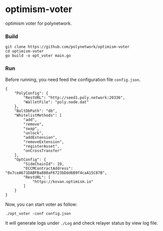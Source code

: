 # optimism-voter

optimism voter for polynetwork.

### Build

```shell
git clone https://github.com/polynetwork/optimism-voter
cd optimism-voter
go build -o opt_voter main.go
```

### Run

Before running, you need feed the configuration file `config.json`.
```
{
    "PolyConfig": {
        "RestURL": "http://seed1.poly.network:20336",
        "WalletFile": "poly.node.dat"
    },
    "BoltDbPath": "db",
    "WhitelistMethods": [
        "add",
        "remove",
        "swap",
        "unlock",
        "addExtension",
        "removeExtension",
        "registerAsset",
        "onCrossTransfer"
    ],
    "OptConfig": {
        "SideChainId": 19,
        "ECCMContractAddress": "0x7ceA671DABFBa880aF6723bDdd6B9f4caA15C87B",
        "RestURL": [
            "https://kovan.optimism.io"
        ]
    }
}
```

Now, you can start voter as follow: 

```shell
./opt_voter -conf config.json 
```

It will generate logs under `./Log` and check relayer status by view log file.